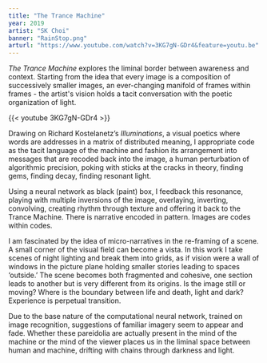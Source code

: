```yaml
---
title: "The Trance Machine"
year: 2019
artist: "SK Choi"
banner: "RainStop.png"
arturl: "https://www.youtube.com/watch?v=3KG7gN-GDr4&feature=youtu.be"
---
```


_The Trance Machine_ explores the liminal border between awareness and context.
Starting from the idea that every image is a composition of successively smaller
images, an ever-changing manifold of frames within frames - the artist's vision
holds a tacit conversation with the poetic organization of light.

{{< youtube 3KG7gN-GDr4 >}}

Drawing on Richard Kostelanetz’s _Illuminations_, a visual poetics where words are
addresses in a matrix of distributed meaning, I appropriate code as the tacit
language of the machine and fashion its arrangement into messages that are
recoded back into the image, a human perturbation of algorithmic precision,
poking with sticks at the cracks in theory, finding gems, finding decay, finding
resonant light.

Using a neural network as black (paint) box, I feedback this resonance, playing
with multiple inversions of the image, overlaying, inverting, convolving,
creating rhythm through texture and offering it back to the Trance Machine.
There is narrative encoded in pattern. Images are codes within codes.

I am fascinated by the idea of micro-narratives in the re-framing of a scene. A
small corner of the visual field can become a vista. In this work I take scenes
of night lighting and break them into grids, as if vision were a wall of
windows in the picture plane holding smaller stories leading to spaces
‘outside.’ The scene becomes both fragmented and cohesive, one section leads to
another but is very different from its origins. Is the image still or moving?
Where is the boundary between life and death, light and dark? Experience is
perpetual transition.

Due to the base nature of the computational neural network, trained on image
recognition, suggestions of familiar imagery seem to appear and fade. Whether
these pareidolia are actually present in the mind of the machine or the mind of
the viewer places us in the liminal space between human and machine, drifting
with chains through darkness and light.
